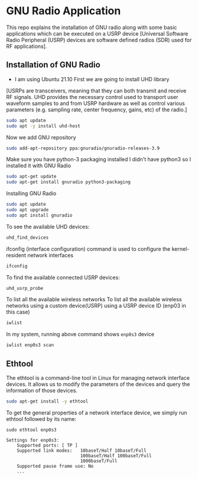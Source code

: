 # GNU Radio Application

This repo explains the installation of GNU radio along with some basic applications which can be executed on a USRP device [Universal Software Radio Peripheral (USRP) devices are software defined radios (SDR) used for RF applications].

## Installation of GNU Radio

 - I am using Ubuntu 21.10 
First we are going to install UHD library

[USRPs are transceivers, meaning that they can both transmit and receive RF signals. UHD provides the necessary control used to transport user waveform samples to and from USRP hardware as well as control various parameters (e.g. sampling rate, center frequency, gains, etc) of the radio.]


```bash
sudo apt update
sudo apt -y install uhd-host
```
Now we add GNU repository 

```bash
sudo add-apt-repository ppa:gnuradio/gnuradio-releases-3.9
```
Make sure you have python-3 packaging installed
I didn't have python3 so I installed it with GNU Radio
```bash
sudo apt-get update
sudo apt-get install gnuradio python3-packaging
```
Installing GNU Radio
```bash
sudo apt update
sudo apt upgrade
sudo apt install gnuradio
```
To see the available UHD devices: 
```bash 
uhd_find_devices
```
ifconfig (interface configuration) command is used to configure the kernel-resident network interfaces
```bash
ifconfig
```
To find the available connected USRP devices:  
```bash
uhd_usrp_probe
```
To list all the available wireless networks
To list all the available wireless networks using a custom device(USRP) using a USRP device ID (enp03 in this case)
```bash
iwlist
```
In my system, running above command shows `enp0s3` device

```bash
iwlist enp0s3 scan
```

## Ethtool
The ethtool is a command-line tool in Linux for managing network interface devices. It allows us to modify the parameters of the devices and query the information of those devices.

```bash
sudo apt-get install -y ethtool
```
To get the general properties of a network interface device, we simply run ethtool followed by its name:


```
sudo ethtool enp0s3
```

```
Settings for enp0s3:
	Supported ports: [ TP ]
	Supported link modes:   10baseT/Half 10baseT/Full 
	                        100baseT/Half 100baseT/Full 
	                        1000baseT/Full 
	Supported pause frame use: No
	...
```
